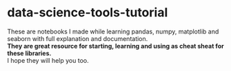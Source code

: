 # data-science-tools-tutorial
These are notebooks I made while learning pandas, numpy, matplotlib and seaborn with full explanation and documentation.</br>
**They are great resource for starting, learning and using as cheat sheat for these libraries.**</br>
I hope they will help you too.
